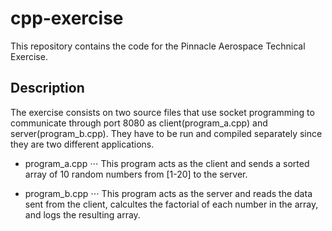 # cpp-exercise
This repository contains the code for the Pinnacle Aerospace Technical Exercise.

## Description
The exercise consists on two source files that use socket programming to communicate through port 8080 as client(program_a.cpp) and server(program_b.cpp). They have to be run and compiled separately since they are two different applications. 
* program_a.cpp
   ⋅⋅⋅ This program acts as the client and sends a sorted array of 10 random numbers from [1-20] to the server.

* program_b.cpp
   ⋅⋅⋅ This program acts as the server and reads the data sent from the client, calcultes the factorial of each number in the array, and logs the resulting array.
